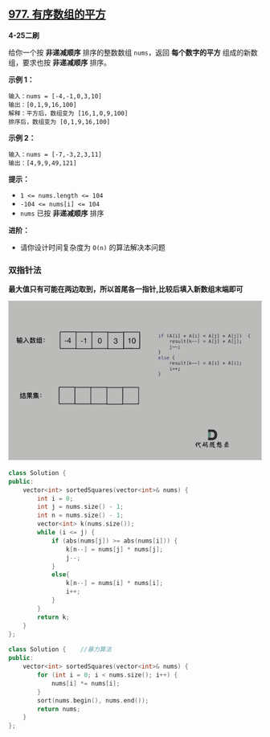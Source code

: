 ## [977. 有序数组的平方](https://leetcode-cn.com/problems/squares-of-a-sorted-array/)

**4-25二刷**

给你一个按 **非递减顺序** 排序的整数数组 `nums`，返回 **每个数字的平方** 组成的新数组，要求也按 **非递减顺序** 排序。

**示例 1：**

```
输入：nums = [-4,-1,0,3,10]
输出：[0,1,9,16,100]
解释：平方后，数组变为 [16,1,0,9,100]
排序后，数组变为 [0,1,9,16,100]
```

**示例 2：**

```
输入：nums = [-7,-3,2,3,11]
输出：[4,9,9,49,121]
```

**提示：**

- `1 <= nums.length <= 104`
- `-104 <= nums[i] <= 104`
- `nums` 已按 **非递减顺序** 排序

**进阶：**

- 请你设计时间复杂度为 `O(n)` 的算法解决本问题

### 双指针法

**最大值只有可能在两边取到，所以首尾各一指针,比较后填入新数组末端即可**

![](../../Images/3.有序数组的平方.assets/977.有序数组的平方.gif)

```C++
class Solution {
public:
    vector<int> sortedSquares(vector<int>& nums) {
        int i = 0;
        int j = nums.size() - 1;
        int n = nums.size() - 1;
        vector<int> k(nums.size());
        while (i <= j) {
            if (abs(nums[j]) >= abs(nums[i])) {
                k[n--] = nums[j] * nums[j];
                j--;
            }
            else{
                k[n--] = nums[i] * nums[i];
                i++;
            }
        }
        return k;
    }
};
```

```c++
class Solution {	//暴力算法
public:
    vector<int> sortedSquares(vector<int>& nums) {
        for (int i = 0; i < nums.size(); i++) {
            nums[i] *= nums[i];
        }
        sort(nums.begin(), nums.end());
        return nums;
    }
};
```

